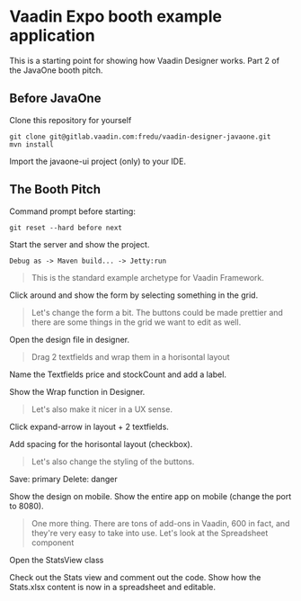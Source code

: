 # Vaadin Expo booth example application

This is a starting point for showing how Vaadin Designer works. Part 2 of the JavaOne booth pitch.

## Before JavaOne

Clone this repository for yourself 
```
git clone git@gitlab.vaadin.com:fredu/vaadin-designer-javaone.git
mvn install
```
Import the javaone-ui project (only) to your IDE.

## The Booth Pitch

Command prompt before starting: 
```
git reset --hard before next
```

Start the server and show the project.
```
Debug as -> Maven build... -> Jetty:run
```

> This is the standard example archetype for Vaadin Framework. 

Click around and show the form by selecting something in the grid.

> Let's change the form a bit. The buttons could be made prettier and there are some things in the grid we want to edit as well.

Open the design file in designer.

> Drag 2 textfields and wrap them in a horisontal layout

Name the Textfields price and stockCount and add a label.

Show the Wrap function in Designer.

> Let's also make it nicer in a UX sense.

Click expand-arrow in layout + 2 textfields.

Add spacing for the horisontal layout (checkbox).

> Let's also change the styling of the buttons.

Save: primary
Delete: danger

Show the design on mobile.
Show the entire app on mobile (change the port to 8080).

> One more thing. There are tons of add-ons in Vaadin, 600 in fact, and they're very easy to take into use. Let's look at the Spreadsheet component

Open the StatsView class

Check out the Stats view and comment out the code. Show how the Stats.xlsx content is now in a spreadsheet and editable. 
